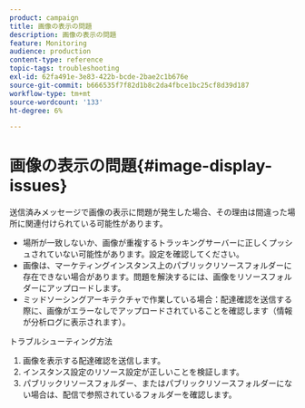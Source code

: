 ```yaml
---
product: campaign
title: 画像の表示の問題
description: 画像の表示の問題
feature: Monitoring
audience: production
content-type: reference
topic-tags: troubleshooting
exl-id: 62fa491e-3e83-422b-bcde-2bae2c1b676e
source-git-commit: b666535f7f82d1b8c2da4fbce1bc25cf8d39d187
workflow-type: tm+mt
source-wordcount: '133'
ht-degree: 6%

---
```


# 画像の表示の問題{#image-display-issues}



送信済みメッセージで画像の表示に問題が発生した場合、その理由は間違った場所に関連付けられている可能性があります。

* 場所が一致しないか、画像が重複するトラッキングサーバーに正しくプッシュされていない可能性があります。設定を確認してください。
* 画像は、マーケティングインスタンス上のパブリックリソースフォルダーに存在できない場合があります。問題を解決するには、画像をリソースフォルダーにアップロードします。
* ミッドソーシングアーキテクチャで作業している場合：配達確認を送信する際に、画像がエラーなしでアップロードされていることを確認します（情報が分析ログに表示されます）。

トラブルシューティング方法

1. 画像を表示する配達確認を送信します。
1. インスタンス設定のリソース設定が正しいことを検証します。
1. パブリックリソースフォルダー、またはパブリックリソースフォルダーにない場合は、配信で参照されているフォルダーを確認します。
